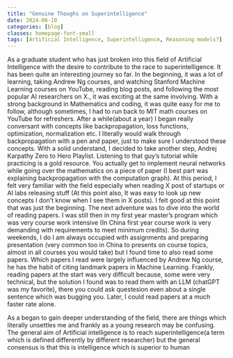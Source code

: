 ```yaml
---
title: "Genuine Thoughs on Superintelligence"
date: 2024-06-10
categories: [blog]
classes: homepage-font-small
tags: [Artificial Intelligence, Superintelligence, Reasoning models?]
---
```


As a graduate student who has just broken into this field of Artificial Intelligence with the desire to contribute to the race to superintelligence. It has been quite an interesting journey so far. In the beginning, it was a lot of learning, taking Andrew Ng courses, and watching Stanford Machine Learning courses on YouTube, reading blog posts, and following the most popular AI researchers on X., it was exciting at the same involving. With a strong background in Mathematics and coding, it was quite easy for me to follow, although sometimes, I had to run back to MIT math courses on YouTube for refreshers. After a while(about a year) I began really conversant with concepts like backpropagation, loss functions, optimization, normalization etc. I literally would walk through backpropagation with a pen and paper, just to make sure I understood these concepts. With a solid understand, I decided to take another step, Andrej Karpathy Zero to Hero Playlist. Listening to that guy’s tutorial while practicing is a gold resource. You actually get to implement neural networks while going over the mathematics on a piece of paper (I best part was explaining backpropagation with the computation graph). At this period, I felt very familiar with the field especially when reading X post of startups or AI labs releasing stuff (At this point also, It was easy to look up new concepts I don’t know when I see them in X posts). I felt good at this point that was just the beginning. The next adventure was to dive into the world of reading papers. I was still then in my first year master’s program which was very course work intensive (In China first year course work is very demanding with requirements to meet minimum credits). So during weekends, I do I am always occupied with assignments and preparing presentation (very common too in China to presents on course topics, almost in all courses you would take) but I found time to also read some papers. Which papers I read were largely influenced by Andrew Ng course, he has the habit of citing landmark papers in Machine Learning. Frankly, reading papers at the start was very difficult because, some were very technical, but the solution I found was to read them with an LLM (chatGPT was my favorite), there you could ask questesion even about a single sentence which was bugging you. Later, I could read papers at a much faster rate alone. 

As a began to gain deeper understanding of the field, there are things which literally unsettles me and frankly as a young research may be confusing. The general aim of Artificial intelligence is to reach superintelligence(a term which is defined differently by different researcher) but the general consensus is that this is intelligence which is superior to human
 
